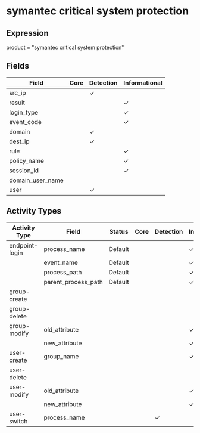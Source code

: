 symantec critical system protection
===================================

Expression
----------

product = "symantec critical system protection"

Fields
------

| Field            | Core | Detection | Informational |
| ---------------- | ---- | --------- | ------------- |
| src_ip           |      | &#10003;  |               |
| result           |      |           | &#10003;      |
| login_type       |      |           | &#10003;      |
| event_code       |      |           | &#10003;      |
| domain           |      | &#10003;  |               |
| dest_ip          |      | &#10003;  |               |
| rule             |      |           | &#10003;      |
| policy_name      |      |           | &#10003;      |
| session_id       |      |           | &#10003;      |
| domain_user_name |      |           |               |
| user             |      | &#10003;  |               |

Activity Types
--------------

| Activity Type  | Field               | Status  | Core | Detection | Informational |
| -------------- | ------------------- | ------- | ---- | --------- | ------------- |
| endpoint-login | process_name        | Default |      |           | &#10003;      |
|                | event_name          | Default |      |           | &#10003;      |
|                | process_path        | Default |      |           | &#10003;      |
|                | parent_process_path | Default |      |           | &#10003;      |
| group-create   |                     |         |      |           |               |
| group-delete   |                     |         |      |           |               |
| group-modify   | old_attribute       |         |      |           | &#10003;      |
|                | new_attribute       |         |      |           | &#10003;      |
| user-create    | group_name          |         |      |           | &#10003;      |
| user-delete    |                     |         |      |           |               |
| user-modify    | old_attribute       |         |      |           | &#10003;      |
|                | new_attribute       |         |      |           | &#10003;      |
| user-switch    | process_name        |         |      | &#10003;  |               |

